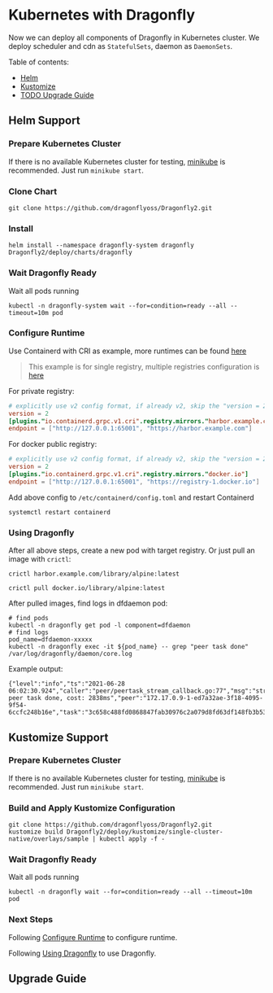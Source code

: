 # Kubernetes with Dragonfly

Now we can deploy all components of Dragonfly in Kubernetes cluster. We deploy scheduler and cdn as `StatefulSets`,
daemon as `DaemonSets`.

Table of contents:

* [Helm](#helm-support)
* [Kustomize](#kustomize-support)
* [TODO Upgrade Guide](#upgrade-guide)

## Helm Support

### Prepare Kubernetes Cluster

If there is no available Kubernetes cluster for testing, [minikube](https://minikube.sigs.k8s.io/docs/start/) is
recommended. Just run `minikube start`.

### Clone Chart

```shell
git clone https://github.com/dragonflyoss/Dragonfly2.git
```

### Install

```shell
helm install --namespace dragonfly-system dragonfly Dragonfly2/deploy/charts/dragonfly
```

### Wait Dragonfly Ready

Wait all pods running

```
kubectl -n dragonfly-system wait --for=condition=ready --all --timeout=10m pod
```

### Configure Runtime

Use Containerd with CRI as example, more runtimes can be found [here](../user-guide/quick-start.md)

> This example is for single registry, multiple registries configuration is [here](../user-guide/registry-mirror/cri-containerd.md)

For private registry:

```toml
# explicitly use v2 config format, if already v2, skip the "version = 2"
version = 2
[plugins."io.containerd.grpc.v1.cri".registry.mirrors."harbor.example.com"]
endpoint = ["http://127.0.0.1:65001", "https://harbor.example.com"]
```

For docker public registry:

```toml
# explicitly use v2 config format, if already v2, skip the "version = 2"
version = 2
[plugins."io.containerd.grpc.v1.cri".registry.mirrors."docker.io"]
endpoint = ["http://127.0.0.1:65001", "https://registry-1.docker.io"]
```

Add above config to `/etc/containerd/config.toml` and restart Containerd

```shell
systemctl restart containerd
```

### Using Dragonfly

After all above steps, create a new pod with target registry. Or just pull an image with `crictl`:

```shell
crictl harbor.example.com/library/alpine:latest
```

```shell
crictl pull docker.io/library/alpine:latest
```

After pulled images, find logs in dfdaemon pod:
```shell
# find pods
kubectl -n dragonfly get pod -l component=dfdaemon
# find logs
pod_name=dfdaemon-xxxxx
kubectl -n dragonfly exec -it ${pod_name} -- grep "peer task done" /var/log/dragonfly/daemon/core.log
```

Example output:
```
{"level":"info","ts":"2021-06-28 06:02:30.924","caller":"peer/peertask_stream_callback.go:77","msg":"stream peer task done, cost: 2838ms","peer":"172.17.0.9-1-ed7a32ae-3f18-4095-9f54-6ccfc248b16e","task":"3c658c488fd0868847fab30976c2a079d8fd63df148fb3b53fd1a418015723d7","component":"streamPeerTask"}
```

## Kustomize Support

### Prepare Kubernetes Cluster

If there is no available Kubernetes cluster for testing, [minikube](https://minikube.sigs.k8s.io/docs/start/) is
recommended. Just run `minikube start`.

### Build and Apply Kustomize Configuration

```shell
git clone https://github.com/dragonflyoss/Dragonfly2.git
kustomize build Dragonfly2/deploy/kustomize/single-cluster-native/overlays/sample | kubectl apply -f -
```

### Wait Dragonfly Ready

Wait all pods running

```
kubectl -n dragonfly wait --for=condition=ready --all --timeout=10m pod
```

### Next Steps

Following [Configure Runtime](#configure-runtime) to configure runtime.

Following [Using Dragonfly](#using-dragonfly) to use Dragonfly.

## Upgrade Guide
